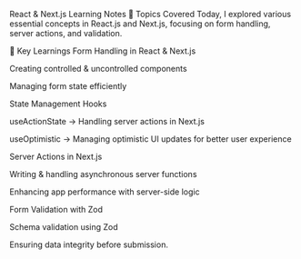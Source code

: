 React & Next.js Learning Notes
📌 Topics Covered
Today, I explored various essential concepts in React.js and Next.js, focusing on form handling, server actions, and validation.

🔹 Key Learnings
Form Handling in React & Next.js

Creating controlled & uncontrolled components

Managing form state efficiently

State Management Hooks

useActionState → Handling server actions in Next.js

useOptimistic → Managing optimistic UI updates for better user experience

Server Actions in Next.js

Writing & handling asynchronous server functions

Enhancing app performance with server-side logic

Form Validation with Zod

Schema validation using Zod

Ensuring data integrity before submission.
